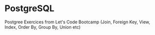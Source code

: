 # PostgreSQL
Postgree Exercices from Let's Code Bootcamp (Join, Foreign Key, View, Index, Order By, Group By, Union etc)
